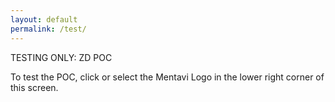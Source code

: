 ```yaml
---
layout: default
permalink: /test/
---
```


TESTING ONLY: ZD POC

To test the POC, click or select the Mentavi Logo in the lower right corner of this screen.

<style>
/* Target the specific Radix UI elements causing overflow */
@media (max-width: 768px) {
  /* Prevent page-level horizontal scroll */
  html, body {
    overflow-x: hidden !important;
  }
  
  /* Target the problematic Radix focus guard spans */
  span[data-radix-focus-guard],
  span[data-radix-focus-guard][style*="position: fixed"] {
    display: none !important;
    visibility: hidden !important;
    max-width: 0 !important;
    width: 0 !important;
    height: 0 !important;
  }
  
  /* Target the chat button specifically */
  button[aria-haspopup="dialog"],
  button[type="button"][class*="inline-flex"],
  button[class*="rounded-full"] {
    position: fixed !important;
    right: 10px !important;
    bottom: 20px !important;
    max-width: 64px !important;
    max-height: 64px !important;
    z-index: 9999;
  }
  
  /* Target any chat dialog/modal that opens */
  [aria-controls*="radix"],
  [role="dialog"],
  [data-state="open"] + div,
  div[style*="position: fixed"]:not(span[data-radix-focus-guard]) {
    max-width: calc(100vw - 20px) !important;
    right: 10px !important;
    box-sizing: border-box !important;
  }
}

@media (max-width: 480px) {
  button[aria-haspopup="dialog"],
  button[type="button"][class*="inline-flex"],
  button[class*="rounded-full"] {
    right: 5px !important;
    bottom: 10px !important;
  }
  
  [aria-controls*="radix"],
  [role="dialog"],
  div[style*="position: fixed"]:not(span[data-radix-focus-guard]) {
    max-width: calc(100vw - 10px) !important;
    right: 5px !important;
  }
}
</style>

<div id="root"></div>
<script type="module">
  import AiriaChat from "https://chat.airia.ai/api/get-chat-embed";
  AiriaChat.init({
    pipelineId: "8e803d5a-4996-4dfc-b4eb-cf79430fcaeb",
    apiKey: "ak-MjQzMzQ2Nzk1OXwxNzU2Njc4MTE5ODI4fHRpLVRXVnVkR0YyYVNCSVpXRnNkR2d0VDNCbGJpQlNaV2RwYzNSeVlYUnBiMjR0VUhKdlptVnpjMmx2Ym1Gc3wxfDEwMDM4NDI4NSAg",
    apiUrl: "https://embed-api.airia.ai",
    greeting: "Hi there. Welcome to the TESTING ONLY Mentavi Health support bot. How can I assist you today?",
    imagePath: "/images/logo-header.png",
    imageSize: "small",
    imageBgColor: "#FFFFFF"
  });
</script>

